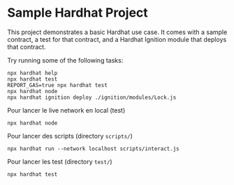# Sample Hardhat Project

This project demonstrates a basic Hardhat use case. It comes with a sample contract, a test for that contract, and a Hardhat Ignition module that deploys that contract.

Try running some of the following tasks:

```shell
npx hardhat help
npx hardhat test
REPORT_GAS=true npx hardhat test
npx hardhat node
npx hardhat ignition deploy ./ignition/modules/Lock.js
```

Pour lancer le live network en local (test)
```shell
npx hardhat node
```

Pour lancer des scripts (directory `scripts/`)
```shell
npx hardhat run --network localhost scripts/interact.js
```

Pour lancer les test (directory `test/`)
```shell
npx hardhat test
```